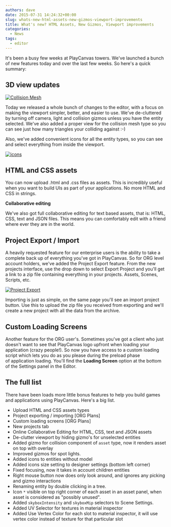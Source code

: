 ```yaml
---
authors: dave
date: 2015-07-31 14:24:32+00:00
slug: whats-new-html-assets-new-gizmos-viewport-improvements
title: What's new? HTML Assets, New Gizmos, Viewport improvements
categories:
  - News
tags:
  - editor
---
```


It's been a busy few weeks at PlayCanvas towers. We've launched a bunch of new features today and over the last few weeks. So here's a quick summary:

## 3D view updates

[![Collision Mesh](/img/doom-collision.jpg)](/img/doom-collision.jpg)

Today we released a whole bunch of changes to the editor, with a focus on making the viewport simpler, better, and easier to use. We've de-cluttered by turning off camera, light and collision gizmos unless you have the entity selected. We've also added a proper view for the collision mesh type so you can see just how many triangles your colliding against :-)

Also, we've added convenient icons for all the entity types, so you can see and select everything from inside the viewport.

[![icons](/img/icons.jpg)](/img/icons.jpg)

## HTML and CSS assets

You can now upload .html and .css files as assets. This is incredibly useful when you want to build UIs as part of your applications. No more HTML and CSS in strings.

**Collaborative editing**

We've also got full collaborative editing for text based assets, that is: HTML, CSS, text and JSON files. This means you can comfortably edit with a friend where ever they are in the world.

## Project Export / Import

A heavily requested feature for our enterprise users is the ability to take a complete back up of everything you've got in PlayCanvas. So for ORG level account holders, we've added the Project Export feature. From the new projects interface, use the drop down to select Export Project and you'll get a link to a zip file containing everything in your projects. Assets, Scenes, Scripts, etc.

[![Project Export](/img/project-export.png)](/img/project-export.png)

Importing is just as simple, on the same page you'll see an import project button. Use this to upload the zip file you received from exporting and we'll create a new project with all the data from the archive.

## Custom Loading Screens

Another feature for the ORG user's. Sometimes you've got a client who just doesn't want to see that PlayCanvas logo upfront when loading your application (crazy people!). So now you have access to a custom loading script which lets you do as you please during the preload phase of application loading. You'll find the **Loading Screen** option at the bottom of the Settings panel in the Editor.

## The full list

There have been loads more little bonus features to help you build games and applications using PlayCanvas. Here's a big list.

- Upload HTML and CSS assets types
- Project exporting / importing [ORG Plans]
- Custom loading screens [ORG Plans]
- New projects tab
- Online Collaborative Editing for HTML, CSS, text and JSON assets
- De-clutter viewport by hiding gizmo's for unselected entities
- Added gizmo for collision component of `asset` type, now it renders asset on top with overlay
- Improved gizmos for spot lights.
- Added icons to entities without model
- Added icons size setting to designer settings (bottom left corner)
- Fixed focusing, now it takes in account children entities
- Right mouse button now does only look around, and ignores any picking and gizmo interactions
- Renaming entity by double clicking in a tree.
- Icon `*` visible on top right corner of each asset in an asset panel, when asset is considered as "possibly unused".
- Added `skyboxIntensity` and `skyboxMip` selectors to Scene Settings.
- Added UV Selector for textures in material inspector
- Added Use Vertex Color for each slot to material inspector, it will use vertex color instead of texture for that particular slot
